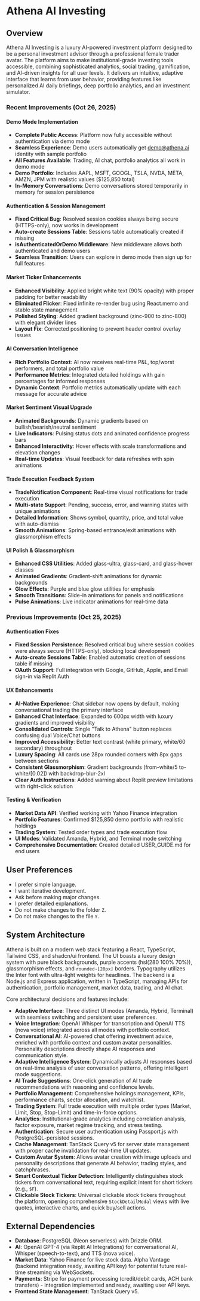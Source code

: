 # Athena AI Investing

## Overview
Athena AI Investing is a luxury AI-powered investment platform designed to be a personal investment advisor through a professional female trader avatar. The platform aims to make institutional-grade investing tools accessible, combining sophisticated analytics, social trading, gamification, and AI-driven insights for all user levels. It delivers an intuitive, adaptive interface that learns from user behavior, providing features like personalized AI daily briefings, deep portfolio analytics, and an investment simulator.

### Recent Improvements (Oct 26, 2025)

#### Demo Mode Implementation
- **Complete Public Access**: Platform now fully accessible without authentication via demo mode
- **Seamless Experience**: Demo users automatically get demo@athena.ai identity with sample portfolio
- **All Features Available**: Trading, AI chat, portfolio analytics all work in demo mode
- **Demo Portfolio**: Includes AAPL, MSFT, GOOGL, TSLA, NVDA, META, AMZN, JPM with realistic values ($125,850 total)
- **In-Memory Conversations**: Demo conversations stored temporarily in memory for session persistence

#### Authentication & Session Management
- **Fixed Critical Bug**: Resolved session cookies always being secure (HTTPS-only), now works in development
- **Auto-create Sessions Table**: Sessions table automatically created if missing
- **isAuthenticatedOrDemo Middleware**: New middleware allows both authenticated and demo users
- **Seamless Transition**: Users can explore in demo mode then sign up for full features

#### Market Ticker Enhancements
- **Enhanced Visibility**: Applied bright white text (90% opacity) with proper padding for better readability
- **Eliminated Flicker**: Fixed infinite re-render bug using React.memo and stable state management
- **Polished Styling**: Added gradient background (zinc-900 to zinc-800) with elegant divider lines
- **Layout Fix**: Corrected positioning to prevent header control overlay issues

#### AI Conversation Intelligence
- **Rich Portfolio Context**: AI now receives real-time P&L, top/worst performers, and total portfolio value
- **Performance Metrics**: Integrated detailed holdings with gain percentages for informed responses
- **Dynamic Context**: Portfolio metrics automatically update with each message for accurate advice

#### Market Sentiment Visual Upgrade
- **Animated Backgrounds**: Dynamic gradients based on bullish/bearish/neutral sentiment
- **Live Indicators**: Pulsing status dots and animated confidence progress bars
- **Enhanced Interactivity**: Hover effects with scale transformations and elevation changes
- **Real-time Updates**: Visual feedback for data refreshes with spin animations

#### Trade Execution Feedback System
- **TradeNotification Component**: Real-time visual notifications for trade execution
- **Multi-state Support**: Pending, success, error, and warning states with unique animations
- **Detailed Information**: Shows symbol, quantity, price, and total value with auto-dismiss
- **Smooth Animations**: Spring-based entrance/exit animations with glassmorphism effects

#### UI Polish & Glassmorphism
- **Enhanced CSS Utilities**: Added glass-ultra, glass-card, and glass-hover classes
- **Animated Gradients**: Gradient-shift animations for dynamic backgrounds
- **Glow Effects**: Purple and blue glow utilities for emphasis
- **Smooth Transitions**: Slide-in animations for panels and notifications
- **Pulse Animations**: Live indicator animations for real-time data

### Previous Improvements (Oct 25, 2025)

#### Authentication Fixes
- **Fixed Session Persistence**: Resolved critical bug where session cookies were always secure (HTTPS-only), blocking local development
- **Auto-create Sessions Table**: Enabled automatic creation of sessions table if missing
- **OAuth Support**: Full integration with Google, GitHub, Apple, and Email sign-in via Replit Auth

#### UX Enhancements
- **AI-Native Experience**: Chat sidebar now opens by default, making conversational trading the primary interface
- **Enhanced Chat Interface**: Expanded to 600px width with luxury gradients and improved visibility
- **Consolidated Controls**: Single "Talk to Athena" button replaces confusing dual Voice/Chat buttons
- **Improved Accessibility**: Better text contrast (white primary, white/60 secondary) throughout
- **Luxury Spacing**: All cards use 28px rounded corners with 8px gaps between sections
- **Consistent Glassmorphism**: Gradient backgrounds (from-white/5 to-white/[0.02]) with backdrop-blur-2xl
- **Clear Auth Instructions**: Added warning about Replit preview limitations with right-click solution

#### Testing & Verification
- **Market Data API**: Verified working with Yahoo Finance integration
- **Portfolio Features**: Confirmed $125,850 demo portfolio with realistic holdings
- **Trading System**: Tested order types and trade execution flow
- **UI Modes**: Validated Amanda, Hybrid, and Terminal mode switching
- **Comprehensive Documentation**: Created detailed USER_GUIDE.md for end users

## User Preferences
- I prefer simple language.
- I want iterative development.
- Ask before making major changes.
- I prefer detailed explanations.
- Do not make changes to the folder `Z`.
- Do not make changes to the file `Y`.

## System Architecture
Athena is built on a modern web stack featuring a React, TypeScript, Tailwind CSS, and shadcn/ui frontend. The UI boasts a luxury design system with pure black backgrounds, purple accents (hsl(280 100% 70%)), glassmorphism effects, and `rounded-[28px]` borders. Typography utilizes the Inter font with ultra-light weights for headlines. The backend is a Node.js and Express application, written in TypeScript, managing APIs for authentication, portfolio management, market data, trading, and AI chat.

Core architectural decisions and features include:
- **Adaptive Interface**: Three distinct UI modes (Amanda, Hybrid, Terminal) with seamless switching and persistent user preferences.
- **Voice Integration**: OpenAI Whisper for transcription and OpenAI TTS (nova voice) integrated across all modes with portfolio context.
- **Conversational AI**: AI-powered chat offering investment advice, enriched with portfolio context and custom avatar personalities. Personality descriptions directly shape AI responses and communication style.
- **Adaptive Intelligence System**: Dynamically adjusts AI responses based on real-time analysis of user conversation patterns, offering intelligent mode suggestions.
- **AI Trade Suggestions**: One-click generation of AI trade recommendations with reasoning and confidence levels.
- **Portfolio Management**: Comprehensive holdings management, KPIs, performance charts, sector allocation, and watchlist.
- **Trading System**: Full trade execution with multiple order types (Market, Limit, Stop, Stop-Limit) and time-in-force options.
- **Analytics**: Institutional-grade analytics including correlation analysis, factor exposure, market regime tracking, and stress testing.
- **Authentication**: Secure user authentication using Passport.js with PostgreSQL-persisted sessions.
- **Cache Management**: TanStack Query v5 for server state management with proper cache invalidation for real-time UI updates.
- **Custom Avatar System**: Allows avatar creation with image uploads and personality descriptions that generate AI behavior, trading styles, and catchphrases.
- **Smart Contextual Ticker Detection**: Intelligently distinguishes stock tickers from conversational text, requiring explicit intent for short tickers (e.g., `$F`).
- **Clickable Stock Tickers**: Universal clickable stock tickers throughout the platform, opening comprehensive `StockDetailModal` views with live quotes, interactive charts, and quick buy/sell actions.

## External Dependencies
- **Database**: PostgreSQL (Neon serverless) with Drizzle ORM.
- **AI**: OpenAI GPT-4 (via Replit AI Integrations) for conversational AI, Whisper (speech-to-text), and TTS (nova voice).
- **Market Data**: Yahoo Finance for live stock data. Alpha Vantage (backend integration ready, awaiting API key) for potential future real-time streaming via WebSockets.
- **Payments**: Stripe for payment processing (credit/debit cards, ACH bank transfers) - integration implemented and ready, awaiting user API keys.
- **Frontend State Management**: TanStack Query v5.